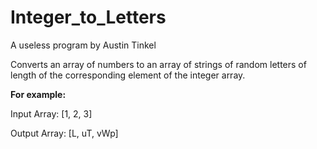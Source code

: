 # Integer_to_Letters
A useless program by Austin Tinkel

Converts an array of numbers to an array of strings of random letters of length of the corresponding element of the integer array.


**For example:**

Input Array: [1, 2, 3]

Output Array: [L, uT, vWp]
